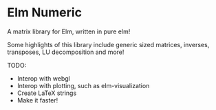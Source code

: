 # Elm Numeric

A matrix library for Elm, written in pure elm!

Some highlights of this library include generic sized matrices, inverses,
transposes, LU decomposition and more!

TODO:
* Interop with webgl
* Interop with plotting, such as elm-visualization
* Create LaTeX strings
* Make it faster!
